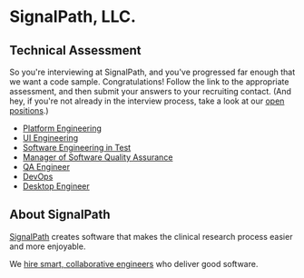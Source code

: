 # SignalPath, LLC.
## Technical Assessment
So you're interviewing at SignalPath, and you've progressed far enough that we want a code sample. Congratulations! Follow the link to the appropriate assessment, and then submit your answers to your recruiting contact. (And hey, if you're not already in the interview process, take a look at our [open positions](http://signalpath.workable.com).)

* [Platform Engineering](platform.md)
* [UI Engineering](ui.md)
* [Software Engineering in Test](set.md)
* [Manager of Software Quality Assurance](msqa.md)
* [QA Engineer](qa.md)
* [DevOps](devops.md)
* [Desktop Engineer](it.md)

## About SignalPath
[SignalPath](http://www.signalpath.com) creates software that makes the clinical research process easier and more enjoyable.

We [hire smart, collaborative engineers](http://signalpath.workable.com) who deliver good software.
